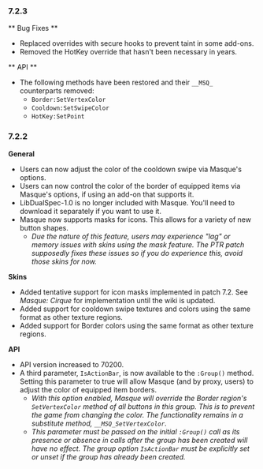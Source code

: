 ### 7.2.3 ###

** Bug Fixes **

  - Replaced overrides with secure hooks to prevent taint in some add-ons.
  - Removed the HotKey override that hasn't been necessary in years.

** API **

  - The following methods have been restored and their `__MSQ_` counterparts removed:
	- `Border:SetVertexColor`
	- `Cooldown:SetSwipeColor`
	- `HotKey:SetPoint`

### 7.2.2 ###

**General**

  - Users can now adjust the color of the cooldown swipe via Masque's options.
  - Users can now control the color of the border of equipped items via Masque's options, if using an add-on that supports it.
  - LibDualSpec-1.0 is no longer included with Masque. You'll need to download it separately if you want to use it.
  - Masque now supports masks for icons. This allows for a variety of new button shapes.
	- _Due the nature of this feature, users may experience "lag" or memory issues with skins using the mask feature. The PTR patch supposedly fixes these issues so if you do experience this, avoid those skins for now._

**Skins**

  - Added tentative support for icon masks implemented in patch 7.2. See _Masque: Cirque_ for implementation until the wiki is updated.
  - Added support for cooldown swipe textures and colors using the same format as other texture regions.
  - Added support for Border colors using the same format as other texture regions.

**API**

  - API version increased to 70200.
  - A third parameter, `IsActionBar`, is now available to the `:Group()` method. Setting this parameter to true will allow Masque (and by proxy, users) to adjust the color of equipped item borders.
	- _With this option enabled, Masque will override the Border region's `SetVertexColor` method of all buttons in this group. This is to prevent the game from changing the color. The functionality remains in a substitute method, `__MSQ_SetVertexColor`._
	- _This parameter must be passed on the initial `:Group()` call as its presence or absence in calls after the group has been created will have no effect. The group option `IsActionBar` must be explicitly set or unset if the group has already been created._

